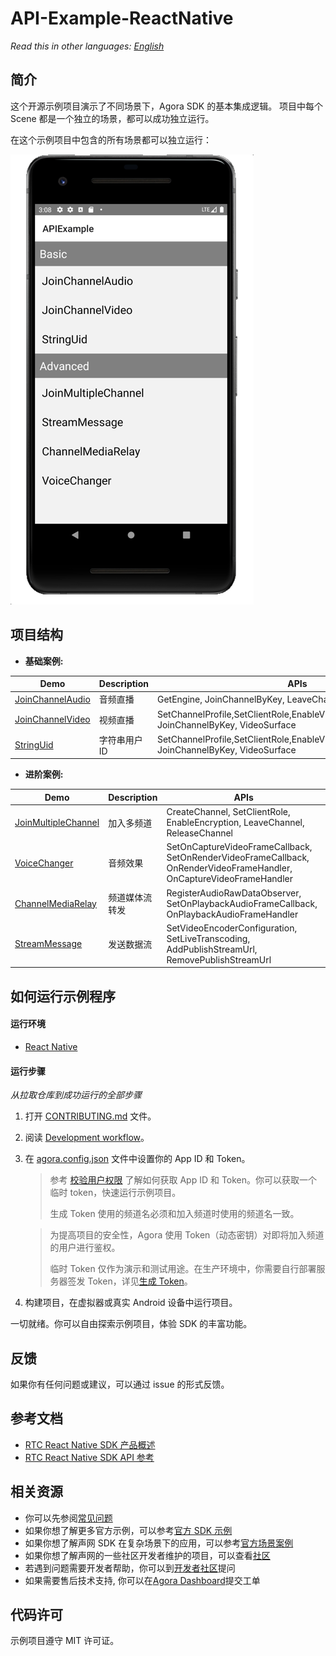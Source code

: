 # API-Example-ReactNative

*Read this in other languages: [English](README.md)*

## 简介

这个开源示例项目演示了不同场景下，Agora SDK 的基本集成逻辑。 项目中每个 Scene 都是一个独立的场景，都可以成功独立运行。

在这个示例项目中包含的所有场景都可以独立运行：

![img.png](img.png)

## 项目结构

* **基础案例:**

| Demo                                                         | Description                                        | APIs                                                         |
| ------------------------------------------------------------ | -------------------------------------------------- | ------------------------------------------------------------ |
| [JoinChannelAudio](./src/examples/basic/JoinChannelAudio) | 音频直播 | GetEngine, JoinChannelByKey, LeaveChannel |
| [JoinChannelVideo](./src/examples/basic/JoinChannelVideo) | 视频直播 | SetChannelProfile,SetClientRole,EnableVideo,EnableVideoObserver, JoinChannelByKey, VideoSurface |
| [StringUid](./src/examples/basic/StringUid) | 字符串用户ID | SetChannelProfile,SetClientRole,EnableVideo,EnableVideoObserver, JoinChannelByKey, VideoSurface |

* **进阶案例:**

| Demo                                                         | Description                                                  | APIs                                                         |
| ------------------------------------------------------------ | ------------------------------------------------------------ | ------------------------------------------------------------ |
| [JoinMultipleChannel](./src/examples/advanced/JoinMultipleChannel) | 加入多频道 | CreateChannel, SetClientRole, EnableEncryption, LeaveChannel, ReleaseChannel |
| [VoiceChanger](./src/examples/advanced/VoiceChanger) | 音频效果 | SetOnCaptureVideoFrameCallback, SetOnRenderVideoFrameCallback, OnRenderVideoFrameHandler, OnCaptureVideoFrameHandler |
| [ChannelMediaRelay](./src/examples/advanced/ChannelMediaRelay) | 频道媒体流转发 | RegisterAudioRawDataObserver, SetOnPlaybackAudioFrameCallback, OnPlaybackAudioFrameHandler |
| [StreamMessage](./src/examples/advanced/StreamMessage) | 发送数据流 | SetVideoEncoderConfiguration, SetLiveTranscoding, AddPublishStreamUrl, RemovePublishStreamUrl |

## 如何运行示例程序

#### 运行环境

- [React Native](https://reactnative.dev/docs/environment-setup)

#### 运行步骤

*从拉取仓库到成功运行的全部步骤*

1. 打开 [CONTRIBUTING.md](../CONTRIBUTING.md) 文件。
2. 阅读 [Development workflow](../CONTRIBUTING.md#development-workflow)。
3. 在 [agora.config.json](./src/config/agora.config.json) 文件中设置你的 App ID 和 Token。

   > 参考 [校验用户权限](https://docs.agora.io/cn/Agora%20Platform/token) 了解如何获取 App ID 和 Token。你可以获取一个临时 token，快速运行示例项目。
   >
   > 生成 Token 使用的频道名必须和加入频道时使用的频道名一致。

   > 为提高项目的安全性，Agora 使用 Token（动态密钥）对即将加入频道的用户进行鉴权。
   >
   > 临时 Token 仅作为演示和测试用途。在生产环境中，你需要自行部署服务器签发 Token，详见[生成 Token](https://docs.agora.io/cn/Interactive%20Broadcast/token_server)。

4. 构建项目，在虚拟器或真实 Android 设备中运行项目。

一切就绪。你可以自由探索示例项目，体验 SDK 的丰富功能。

## 反馈

如果你有任何问题或建议，可以通过 issue 的形式反馈。

## 参考文档

- [RTC React Native SDK 产品概述](https://docs.agora.io/cn/Interactive%20Broadcast/product_live?platform=React%20Native)
- [RTC React Native SDK API 参考](https://docs.agora.io/cn/Interactive%20Broadcast/API%20Reference/react_native/index.html)

## 相关资源

- 你可以先参阅[常见问题](https://docs.agora.io/cn/faq)
- 如果你想了解更多官方示例，可以参考[官方 SDK 示例](https://github.com/AgoraIO)
- 如果你想了解声网 SDK 在复杂场景下的应用，可以参考[官方场景案例](https://github.com/AgoraIO-usecase)
- 如果你想了解声网的一些社区开发者维护的项目，可以查看[社区](https://github.com/AgoraIO-Community)
- 若遇到问题需要开发者帮助，你可以到[开发者社区](https://rtcdeveloper.com/)提问
- 如果需要售后技术支持, 你可以在[Agora Dashboard](https://dashboard.agora.io/)提交工单

## 代码许可

示例项目遵守 MIT 许可证。
